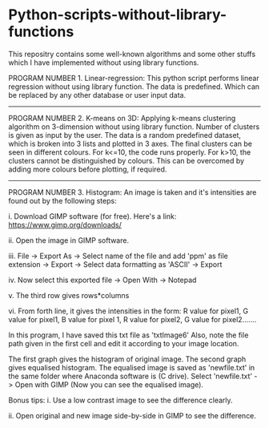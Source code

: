 # Python-scripts-without-library-functions
This repositry contains some well-known algorithms and some other stuffs which I have implemented without using library functions.

PROGRAM NUMBER 1. Linear-regression:
This python script performs linear regression without using library function. The data is predefined. Which can be replaced by any other database or user input data.

----------------------------------------------------------------------------------------------------------------

PROGRAM NUMBER 2. K-means on 3D:
Applying k-means clustering algorithm on 3-dimension without using library function. Number of clusters is given as input by the user. The data is a random predefined dataset, which is broken into 3 lists and plotted in 3 axes. The final clusters can be seen in different colours. For k<=10, the code runs properly. For k>10, the clusters cannot be distinguished by colours. This can be overcomed by adding more colours before plotting, if required.

----------------------------------------------------------------------------------------------------------------

PROGRAM NUMBER 3. Histogram:
An image is taken and it's intensities are found out by the following steps:

i. Download GIMP software (for free). Here's a link: https://www.gimp.org/downloads/

ii. Open the image in GIMP software.

iii. File -> Export As -> Select name of the file and add 'ppm' as file extension -> Export -> Select data formatting as 'ASCII' -> Export

iv. Now select this exported file -> Open With -> Notepad

v. The third row gives rows*columns

vi. From forth line, it gives the intensities in the form: R value for pixel1, G value for pixel1, B value for pixel 1, R value for pixel2, G value for pixel2.......

In this program, I have saved this txt file as 'txtImage6'
Also, note the file path given in the first cell and edit it according to your image location.

The first graph gives the histogram of original image. The second graph gives equalised histogram.
The equalised image is saved as 'newfile.txt' in the same folder where Anaconda software is (C drive).
Select 'newfile.txt' -> Open with GIMP (Now you can see the equalised image).

Bonus tips:
i. Use a low contrast image to see the difference clearly.

ii. Open original and new image side-by-side in GIMP to see the difference.

